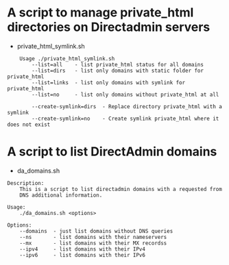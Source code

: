 # A script to manage private_html directories on Directadmin servers              #

- private_html_symlink.sh

```
    Usage ./private_html_symlink.sh
        --list=all    - list private_html status for all domains
        --list=dirs   - list only domains with static folder for private_html
        --list=links  - list only domains with symlink for private_html
        --list=no     - list only domains without private_html at all

        --create-symlink=dirs  - Replace directory private_html with a symlink
        --create-symlink=no    - Create symlink private_html where it does not exist
```

# A script to list DirectAdmin domains

- da_domains.sh

```
Description:
    This is a script to list directadmin domains with a requested from
    DNS additional information.

Usage:
    ./da_domains.sh <options>

Options:
    --domains  - just list domains without DNS queries
    --ns       - list domains with their nameservers
    --mx       - list domains with their MX recordss
    --ipv4     - list domains with their IPv4
    --ipv6     - list domains with their IPv6
```

